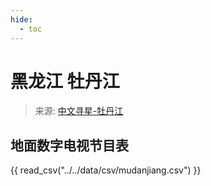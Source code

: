 ```yaml
---
hide:
  - toc
---
```


# 黑龙江 牡丹江

> 来源: [中文寻星-牡丹江](http://dtmb.saoing.com/mudanjiang.htm)

## 地面数字电视节目表

{{ read_csv("../../data/csv/mudanjiang.csv") }}
